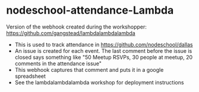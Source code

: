nodeschool-attendance-Lambda
============================

Version of the webhook created during the workshopper: https://github.com/gangstead/lambdalambdalambda
- This is used to track attendance in https://github.com/nodeschool/dallas
- An issue is created for each event.  The last comment before the issue is closed says something like "50 Meetup RSVPs, 30 people at meetup, 20 comments in the attendance issue"
- This webhook captures that comment and puts it in a google spreadsheet
- See the lambdalambdalambda workshop for deployment instructions
